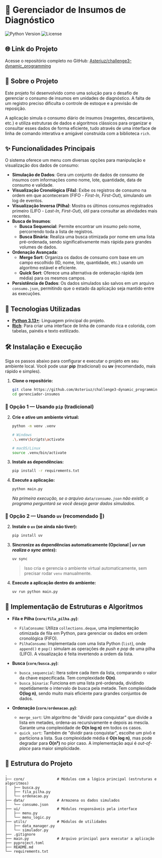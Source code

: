# 🏥 Gerenciador de Insumos de Diagnóstico

![Python Version](https://img.shields.io/badge/python-3.13%2B-blue)
![License](https://img.shields.io/badge/license-MIT-green)

## 🌐 Link do Projeto

Acesse o repositório completo no GitHub: [Asteriuz/challenge3-dynamic_programming](https://github.com/Asteriuz/challenge3-dynamic_programming)

## 📖 Sobre o Projeto

Este projeto foi desenvolvido como uma solução para o desafio de gerenciar o consumo de insumos em unidades de diagnóstico. A falta de um registro preciso dificulta o controle de estoque e a previsão de reposição.

A aplicação simula o consumo diário de insumos (reagentes, descartáveis, etc.) e utiliza estruturas de dados e algoritmos clássicos para organizar e consultar esses dados de forma eficiente, tudo através de uma interface de linha de comando interativa e amigável construída com a biblioteca `rich`.

## ✨ Funcionalidades Principais

O sistema oferece um menu com diversas opções para manipulação e visualização dos dados de consumo:

- **Simulação de Dados**: Gera um conjunto de dados de consumo de insumos com informações como nome, lote, quantidade, data de consumo e validade.
- **Visualização Cronológica (Fila)**: Exibe os registros de consumo na ordem em que aconteceram (FIFO - _First-In, First-Out_), simulando um log de eventos.
- **Visualização Inversa (Pilha)**: Mostra os últimos consumos registrados primeiro (LIFO - _Last-In, First-Out_), útil para consultar as atividades mais recentes.
- **Busca de Insumos**:
  - **Busca Sequencial**: Permite encontrar um insumo pelo nome, percorrendo toda a lista de registros.
  - **Busca Binária**: Realiza uma busca otimizada por nome em uma lista pré-ordenada, sendo significativamente mais rápida para grandes volumes de dados.
- **Ordenação Avançada**:
  - **Merge Sort**: Organiza os dados de consumo com base em um campo escolhido (ID, nome, lote, quantidade, etc.) usando um algoritmo estável e eficiente.
  - **Quick Sort**: Oferece uma alternativa de ordenação rápida (em média) para os mesmos campos.
- **Persistência de Dados**: Os dados simulados são salvos em um arquivo `consumo.json`, permitindo que o estado da aplicação seja mantido entre as execuções.

## 🚀 Tecnologias Utilizadas

- **[Python 3.13+](https://www.python.org/)**: Linguagem principal do projeto.
- **[Rich](https://github.com/Textualize/rich)**: Para criar uma interface de linha de comando rica e colorida, com tabelas, painéis e texto estilizado.

## 🛠️ Instalação e Execução

Siga os passos abaixo para configurar e executar o projeto em seu ambiente local.
Você pode usar **pip** (tradicional) ou **uv** (recomendado, mais rápido e simples).

1. **Clone o repositório:**

   ```sh
   git clone https://github.com/Asteriuz/challenge3-dynamic_programming.git
   cd gerenciador-insumos
   ```

### 🔹 Opção 1 — Usando `pip` (tradicional)

2. **Crie e ative um ambiente virtual:**

   ```sh
   python -m venv .venv

   # Windows
   .\.venv\Scripts\activate

   # macOS/Linux
   source .venv/bin/activate
   ```

3. **Instale as dependências:**

   ```sh
   pip install -r requirements.txt
   ```

4. **Execute a aplicação:**

   ```sh
   python main.py
   ```

   _Na primeira execução, se o arquivo `data/consumo.json` não existir, o programa perguntará se você deseja gerar dados simulados._

### 🔹 Opção 2 — Usando `uv` (recomendado 🚀)

2. **Instale o `uv` (se ainda não tiver):**

   ```sh
   pip install uv
   ```

3. **Sincronize as dependências automaticamente (Opcional | _uv run realiza o sync antes_):**

   ```sh
   uv sync
   ```

   > Isso cria e gerencia o ambiente virtual automaticamente, sem precisar rodar `venv` manualmente.

4. **Execute a aplicação dentro do ambiente:**

   ```sh
   uv run python main.py
   ```

## 🧠 Implementação de Estruturas e Algoritmos

- **Fila e Pilha (`core/fila_pilha.py`)**:

  - `FilaConsumo`: Utiliza `collections.deque`, uma implementação otimizada de fila em Python, para gerenciar os dados em ordem cronológica (FIFO).
  - `PilhaConsumo`: Implementada com uma lista Python (`list`), onde `append()` e `pop()` simulam as operações de _push_ e _pop_ de uma pilha (LIFO). A visualização é feita invertendo a ordem da lista.

- **Busca (`core/busca.py`)**:

  - `busca_sequencial`: Itera sobre cada item da lista, comparando o valor da chave especificada. Tem complexidade **O(n)**.
  - `busca_binaria`: Funciona em uma lista pré-ordenada, dividindo repetidamente o intervalo de busca pela metade. Tem complexidade **O(log n)**, sendo muito mais eficiente para grandes conjuntos de dados.

- **Ordenação (`core/ordenacao.py`)**:
  - `merge_sort`: Um algoritmo de "dividir para conquistar" que divide a lista em metades, ordena-as recursivamente e depois as mescla. Garante uma complexidade de **O(n log n)** em todos os casos.
  - `quick_sort`: Também de "dividir para conquistar", escolhe um pivô e particiona a lista. Sua complexidade média é **O(n log n)**, mas pode degradar para **O(n²)** no pior caso. A implementação aqui é _out-of-place_ para maior simplicidade.

## 📂 Estrutura do Projeto

```
.
├── core/               # Módulos com a lógica principal (estruturas e algoritmos)
│   ├── busca.py
│   ├── fila_pilha.py
│   └── ordenacao.py
├── data/               # Armazena os dados simulados
│   └── consumo.json
├── ui/                 # Módulos responsáveis pela interface
│   ├── menu.py
│   └── menu_logic.py
├── utils/              # Módulos de utilidades
│   ├── data_manager.py
│   └── simulador.py
├── .gitignore
├── main.py             # Arquivo principal para executar a aplicação
├── pyproject.toml
├── README.md
└── requirements.txt
```
